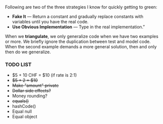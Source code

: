 Following are two of the three strategies I know for quickly getting to green:
- **Fake It** — Return a constant and gradually replace constants with variables until you have the real code.
- **Use Obvious Implementation** — Type in the real implementation.”

When we **triangulate**, we only generalize code when we have two examples or more. 
We briefly ignore the duplication between test and model code. 
When the second example demands a more general solution, then and only then do we generalize.


### TODO LIST
- $5 + 10 CHF = $10 (if rate is 2:1)
- ~~$5 * 2 = $10~~
- ~~Make "amount" private~~
- ~~Dollar side effects?~~
- Money rounding?
- ~~equals()~~
- hashCode()
- Equal null
- Equal object